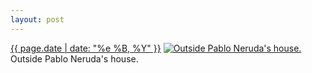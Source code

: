 ```yaml
---
layout: post
---
```


<p>
  <time><a href="/112">{{ page.date | date: "%e %B, %Y" }}</a></time>
  <a href="/112"><img src="{{ site.assets_url }}/112-640.jpg" srcset="{{ site.assets_url }}/112-1280.jpg 1280w, {{ site.assets_url }}/112-960.jpg 960w, {{ site.assets_url }}/112-640.jpg 640w, {{ site.assets_url }}/112-320.jpg 320w" sizes="(min-width: 700px) 50vw, calc(100vw - 2rem)" alt="Outside Pablo Neruda&#x27;s house." /></a>
  <span>Outside Pablo Neruda&#x27;s house.</span>
</p>
